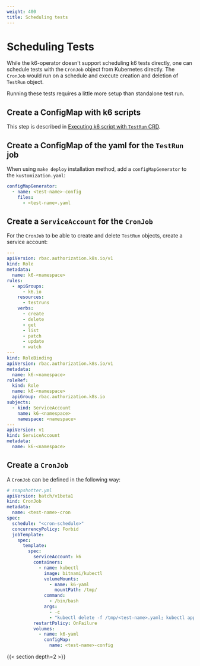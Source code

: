 ```yaml
---
weight: 400
title: Scheduling tests
---
```


# Scheduling Tests

While the k6-operator doesn't support scheduling k6 tests directly, one can schedule tests with the `CronJob` object from Kubernetes directly. The `CronJob` would run on a schedule and execute creation and deletion of `TestRun` object.

Running these tests requires a little more setup than standalone test run.

## Create a ConfigMap with k6 scripts

This step is described in [Executing k6 script with `TestRun` CRD](https://grafana.com/docs/k6/<K6_VERSION>/set-up/set-up-distributed-k6/usage/executing-k6-scripts-with-testrun-crd/).


## Create a ConfigMap of the yaml for the `TestRun` job
<!-- TODO: add a proper description for default installations: for bundle & Helm  -->

When using `make deploy` installation method, add a `configMapGenerator` to the `kustomization.yaml`:

```yaml
configMapGenerator:
  - name: <test-name>-config
    files:
      - <test-name>.yaml
```

## Create a `ServiceAccount` for the `CronJob`

For the `CronJob` to be able to create and delete `TestRun` objects, create a service account:

```yaml
---
apiVersion: rbac.authorization.k8s.io/v1
kind: Role
metadata:
  name: k6-<namespace>
rules:
  - apiGroups:
      - k6.io
    resources:
      - testruns
    verbs:
      - create
      - delete
      - get
      - list
      - patch
      - update
      - watch
---
kind: RoleBinding
apiVersion: rbac.authorization.k8s.io/v1
metadata:
  name: k6-<namespace>
roleRef:
  kind: Role
  name: k6-<namespace>
  apiGroup: rbac.authorization.k8s.io
subjects:
  - kind: ServiceAccount
    name: k6-<namespace>
    namespace: <namespace>
---
apiVersion: v1
kind: ServiceAccount
metadata:
  name: k6-<namespace>
```

## Create a `CronJob`

A `CronJob` can be defined in the following way:

```yaml
# snapshotter.yml
apiVersion: batch/v1beta1
kind: CronJob
metadata:
  name: <test-name>-cron
spec:
  schedule: "<cron-schedule>"
  concurrencyPolicy: Forbid
  jobTemplate:
    spec:
      template:
        spec:
          serviceAccount: k6
          containers:
            - name: kubectl
              image: bitnami/kubectl
              volumeMounts:
                - name: k6-yaml
                  mountPath: /tmp/
              command:
                - /bin/bash
              args:
                - -c
                - "kubectl delete -f /tmp/<test-name>.yaml; kubectl apply -f /tmp/<test-name>.yaml"
          restartPolicy: OnFailure
          volumes:
            - name: k6-yaml
              configMap:
                name: <test-name>-config
```

{{< section depth=2 >}}